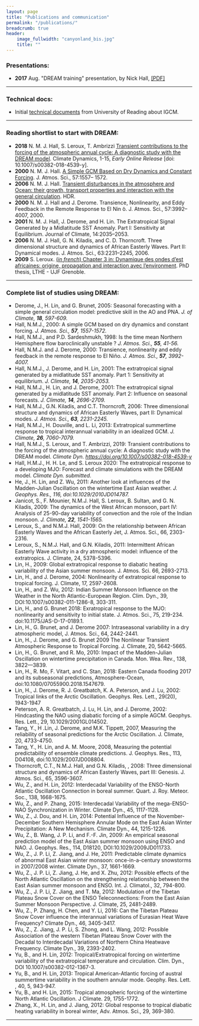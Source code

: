 ```yaml
---
layout: page
title: "Publications and communication"
permalink: "/publications/"
breadcrumb: true
header:
    image_fullwidth: "canyonland_bis.jpg"
    title: ""
---
```


### Presentations:
* __2017__ Aug.  "DREAM training" presentation, by Nick Hall, [[PDF]](http://www.legos.obs-mip.fr/members/hall/dream_training_handout?lang=fr)

--- 
### Technical docs:
* Initial [technical documents](https://drive.google.com/drive/folders/0B4GlUWNWme2gcjJyazdWUHFzVG8?usp=sharing) from University of Reading about IGCM.

---
### Reading shortlist to start with DREAM:
* __2018__ N. M. J. Hall, S. Leroux, T. Ambrizzi [Transient contributions to the forcing of the atmospheric annual cycle: A diagnostic study with the DREAM model](https://rdcu.be/bbLtn). Climate Dynamics, 1-15, _Early Online Release_ [doi: 10.1007/s00382-018-4539-y].
* __2000__ N. M. J. Hall. [A Simple GCM Based on Dry Dynamics and Constant Forcing](http://journals.ametsoc.org/doi/10.1175/1520-0469%282000%29057%3C1557%3AASGBOD%3E2.0.CO%3B2). J. Atmos. Sci., 57:1557– 1572.
* __2006__ N. M. J. Hall. [Transient disturbances in the atmosphere and Ocean: their growth, transport properties and interaction with the general circulation](http://www.lthe.fr/PagePerso/boudevil/THESES/HDR/HDR_Hall_06.pdf). HDR.
* __2000__ N. M. J. Hall and J. Derome. Transience, Nonlinearity, and Eddy Feedback in the Remote Response to El Nin ̃o. J. Atmos. Sci., 57:3992–4007, 2000.
* __2001__ N. M. J. Hall, J. Derome, and H. Lin. The Extratropical Signal Generated by a Midlatitude SST Anomaly. Part I: Sensitivity at Equilibrium. Journal of Climate, 14:2035–2053.
*  __2006__ N. M. J. Hall, G. N. Kiladis, and C. D. Thorncroft. Three dimensional structure and dynamics of African Easterly Waves. Part II: Dynamical modes. J. Atmos. Sci., 63:2231–2245, 2006.
* __2009__ S. Leroux. [(_in french_) Chapter 3 in: Dynamique des ondes d’est africaines: origine, propagation and interaction avec l’environment](https://tel.archives-ouvertes.fr/tel-00434322/document). PhD thesis, LTHE - UJF Grenoble.

---
### Complete list of studies using DREAM:

- Derome, J., H. Lin, and G. Brunet, 2005: Seasonal forecasting with a simple general circulation model: predictive skill in the AO and PNA. *J. of Climate, **18**, 597-609.*
- Hall, N.M.J., 2000: A simple GCM based on dry dynamics and constant forcing. *J. Atmos. Sci., **57**, 1557-1572.*
- Hall, N.M.J., and P.D. Sardeshmukh, 1998: Is the time mean Northern Hemisphere flow baroclinically unstable ?  *J. Atmos. Sci., **55**, 41-56.*
- Hall, N.M.J. and J. Derome, 2000: Transience, nonlinearity and eddy feedback in the remote response to El Niño.  *J. Atmos. Sci., **57**, 3992-4007.*
- Hall, N.M.J., J. Derome, and H. Lin, 2001: The extratropical signal generated by a midlatitude SST anomaly. Part 1: Sensitivity at equilibrium. *J. Climate, **14**, 2035-2053.*
- Hall, N.M.J., H. Lin, and J. Derome, 2001: The extratropical signal generated by a midlatitude SST anomaly. Part 2: Influence on seasonal forecasts. *J. Climate, **14**, 2696-2709.*
- Hall, N.M.J., G.N. Kiladis, and C.T. Thorncroft, 2006: Three dimensional structure and dynamics of African Easterly Waves, part II: Dynamical modes.  *J. Atmos. Sci., **63**, 2231-2245.*
- Hall, N.M.J., H. Douville, and L. Li, 2013: Extratropical summertime response to tropical interannual variability in an idealized GCM. *J. Climate, **26**, 7060-7079.*
- Hall, N.M.J., S. Leroux, and T. Ambrizzi, 2019: Transient contributions to the forcing of the atmospheric annual cycle: A diagnostic study with the DREAM model. *Climate Dyn. https://doi.org/10.1007/s00382-018-4539-y*
- Hall, H.M.J., H. H. Le, and S. Leroux 2020: The extratropical response to a developing MJO: Forecast and climate simulations with the DREAM model. *Climate Dyn. submitted.* 
- He, J., H. Lin, and Z. Wu, 2011: Another look at influences of the Madden-Julian Oscillation on the wintertime East Asian weather. *J. Geophys. Res., *116*, doi:10.1029/2010JD014787.*
- Janicot, S., F. Mounier, N.M.J. Hall, S. Leroux, B. Sultan, and G. N. Kiladis, 2009: The dynamics of the West African monsoon, part IV: Analysis of 25-90-day variability of convection and the role of the Indian monsoon. *J. Climate, **22**, 1541-1565.*
- Leroux, S., and N.M.J. Hall, 2009: On the relationship between African Easterly Waves and the African Easterly Jet, J. Atmos. Sci., 66, 2303-2316.
- Leroux, S., N.M.J. Hall, and G.N. Kiladis, 2011: Intermittent African Easterly Wave activity in a dry atmospheric model: inﬂuence of the extratropics. J. Climate, 24, 5378-5396.
- Lin, H., 2009: Global extratropical response to diabatic heating variability of the Asian summer monsoon. J. Atmos. Sci. 66, 2693-2713.
- Lin, H., and J. Derome, 2004: Nonlinearity of extratropical response to tropical forcing. J. Climate, 17, 2597-2608.
- Lin, H., and Z. Wu, 2012: Indian Summer Monsoon Influence on the Weather in the North Atlantic-European Region. Clim. Dyn., 39, DOI:10.1007/s00382-011-1286-8, 303-311.
- Lin, H., and G. Brunet 2018: Exratropical response to the MJO: nonlinearity and sensitivity to initial state. J. Atmos. Sci., 75, 219-234. doi:10.1175/JAS-D-17-0189.1.
- Lin, H., G. Brunet, and J. Derome 2007: Intraseasonal variability in a dry atmospheric model, J. Atmos. Sci., 64, 2442-2441.
- Lin, H., J. Derome, and G. Brunet 2009 The Nonlinear Transient Atmospheric Response to Tropical Forcing. J. Climate, 20, 5642-5665.
- Lin, H., G. Brunet, and R. Mo, 2010: Impact of the Madden-Julian Oscillation on wintertime precipitation in Canada. Mon. Wea. Rev., 138, 3822—3839.
- Lin, H., R. Mo, F. Vitart, and C. Stan, 2018: Eastern Canada flooding 2017 and its subseasonal predictions, Atmosphere-Ocean, doi:10.1080/07055900.2018.1547679.
- Lin, H., J. Derome, R. J. Greatbatch, K. A. Peterson, and J. Lu, 2002: Tropical links of the Arctic Oscillation. Geophys. Res. Lett., 29(20), 1943-1947
- Peterson, A. R. Greatbatch, J. Lu, H. Lin, and J. Derome, 2002:  Hindcasting the NAO using diabatic forcing of a simple AGCM. Geophys. Res. Lett., 29, 10.1029/2001GL014502.
- Tang, Y., H .Lin, J. Derome, and M.K. Tippett, 2007, Measuring the reliability of seasonal predictions for the Arctic Oscillation. J. Climate, 20, 4733-4750.
- Tang, Y., H. Lin, and A. M. Moore, 2008, Measuring the potential predictability of ensemble climate predictions. J. Geophys. Res., 113, D04108, doi:10.1029/2007JD008804.
- Thorncroft, C.T., N.M.J. Hall, and G.N. Kiladis, , 2008: Three dimensional structure and dynamics of African Easterly Waves, part III: Genesis. J. Atmos. Sci., 65, 3596-3607.
- Wu, Z., and H. Lin, 2012: Interdecadal Variability of the ENSO-North Atlantic Oscillation Connection in boreal summer. Quart. J. Roy. Meteor. Soc., 138, 1668-1675.
- Wu, Z., and P. Zhang, 2015: Interdecadal Variability of the mega-ENSO-NAO Synchronization in Winter. Climate Dyn., 45, 1117-1128. 
- Wu, Z., J. Dou, and H. Lin, 2014: Potential Influence of the November-December Southern Hemisphere Annular Mode on the East Asian Winter Precipitation: A New Mechanism. Climate Dyn., 44, 1215-1226.
- Wu, Z., B. Wang, J. P. Li, and F.-F. Jin, 2009: An empirical seasonal prediction model of the East Asian summer monsoon using ENSO and NAO. J. Geophys. Res., 114, D18120, DOI:10.1029/2009JD011733. 
- Wu, Z., J. P. Li, Z. Jiang, and J. He, 2011: Predictable climate dynamics of abnormal East Asian winter monsoon: once-in-a-century snowstorms in 2007/2008 winter. Climate Dyn., 37, 1661-1669.
- Wu, Z., J. P. Li, Z. Jiang, J. He, and X. Zhu, 2012: Possible effects of the North Atlantic Oscillation on the strengthening relationship between the East Asian summer monsoon and ENSO. Int. J. Climatol., 32, 794-800.
- Wu, Z., J. P. Li, Z. Jiang, and T. Ma, 2012: Modulation of the Tibetan Plateau Snow Cover on the ENSO Teleconnections: From the East Asian Summer Monsoon Perspective. J. Climate, 25, 2481-2489.
- Wu, Z., P. Zhang, H. Chen, and Y. Li, 2016: Can the Tibetan Plateau Snow Cover influence the interannual variations of Eurasian Heat Wave Frequency? Climate Dyn., 46, 3405-3417.   
- Wu, Z., Z. Jiang, J. P. Li, S. Zhong, and L. Wang, 2012: Possible Association of the western Tibetan Plateau Snow Cover with the Decadal to Interdecadal Variations of Northern China Heatwave Frequency. Climate Dyn., 39, 2393-2402.   
- Yu, B., and H. Lin, 2012: Tropical/Extratropical forcing on wintertime variability of the extratropical temperature and circulation. Clim. Dyn., DOI 10.1007/s00382-012-1367-3.
- Yu, B., and H. Lin, 2013: Tropical American-Atlantic forcing of austral summertime variability in the southern annular mode. Geophy. Res. Lett. , 40, 5, 943-947.
- Yu, B., and H. Lin, 2015: Tropical atmospheric forcing of the wintertime North Atlantic Oscillation. J Climate. 29, 1755-1772.
- Zhang, X., H. Lin, and J. Jiang, 2012: Global response to tropical diabatic heating variability in boreal winter, Adv. Atmos. Sci., 29, 369-380.
---


